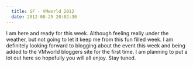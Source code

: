 ```yaml
---
  title: SF - VMworld 2012
  date: 2012-08-25 20:02:30
---
```


I am here and ready for this week. Although feeling really under the
weather, but not going to let it keep me from this fun filled week. I am
definitely looking forward to blogging about the event this week and
being added to the VMworld bloggers site for the first time. I am
planning to put a lot out here so hopefully you will all enjoy. Stay
tuned.
